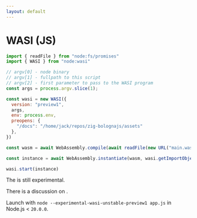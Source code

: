 ```yaml
---
layout: default
---
```


# WASI (JS)

<Transform scale="0.75">

```js
import { readFile } from "node:fs/promises"
import { WASI } from "node:wasi"

// argv[0] - node binary
// argv[1] - fullpath to this script
// argv[2] - first parameter to pass to the WASI program
const args = process.argv.slice(1);

const wasi = new WASI({
  version: "preview1",
  args,
  env: process.env,
  preopens: {
    "/docs": "/home/jack/repos/zig-bolognajs/assets"
  },
})

const wasm = await WebAssembly.compile(await readFile(new URL("main.wasm", import.meta.url)))

const instance = await WebAssembly.instantiate(wasm, wasi.getImportObject())

wasi.start(instance)
```

The <Anchor href="https://nodejs.org/api/wasi.html" text="WebAssembly System Interface (WASI)" /> is still experimental.

There is a discussion on <Anchor href="https://github.com/nodejs/node/issues/46254" text="marking the Node.js WASI module as stable" />.

<p>Launch with <code class="inline-code">node --experimental-wasi-unstable-preview1 app.js</code> in Node.js &lt <code class="inline-code">20.0.0</code>.</p>

</Transform>
